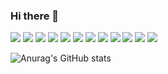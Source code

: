 ### Hi there 👋



<img src="https://img.shields.io/badge/AWS-gray?style=flat-square&logo=Amazon AWS&logoColor=232F3E"/>
<img src="https://img.shields.io/badge/JavaScript-gray?style=flat-square&logo=JavaScript&logoColor=F7DF1E"/>
<img src="https://img.shields.io/badge/MySQL-gray?style=flat-square&logo=MySQL&logoColor=4479A1"/>
<img src="https://img.shields.io/badge/Docker-gray?style=flat-square&logo=Docker&logoColor=2496ED"/>
<img src="https://img.shields.io/badge/Kubernetes-gray?style=flat-square&logo=Kubernetes&logoColor=326CE5"/>
<img src="https://img.shields.io/badge/TypeScript-gray?style=flat-square&logo=TypeScript&logoColor=3178C6"/>
<img src="https://img.shields.io/badge/Node.js-gray?style=flat-square&logo=Node.js&logoColor=339933"/>
<img src="https://img.shields.io/badge/Koa-gray?style=flat-square&logo=Koa&logoColor=33333D"/>
<img src="https://img.shields.io/badge/NestJS-gray?style=flat-square&logo=NestJS&logoColor=E0234E"/>
<img src="https://img.shields.io/badge/Jira Software-gray?style=flat-square&logo=Jira Software&logoColor=0052CC"/>
<img src="https://img.shields.io/badge/Slack-gray?style=flat-square&logo=Slack&logoColor=4A154B"/>
<img src="https://img.shields.io/badge/Redis-gray?style=flat-square&logo=Redis&logoColor=DC382D"/>



![Anurag's GitHub stats](https://github-readme-stats.vercel.app/api?username=NoahShin&show_icons=true&theme=material-palenight)






<!--
**NoahShin/NoahShin** is a ✨ _special_ ✨ repository because its `README.md` (this file) appears on your GitHub profile.

Here are some ideas to get you started:

- 🔭 I’m currently working on ...
- 🌱 I’m currently learning ...
- 👯 I’m looking to collaborate on ...
- 🤔 I’m looking for help with ...
- 💬 Ask me about ...
- 📫 How to reach me: ...
- 😄 Pronouns: ...
- ⚡ Fun fact: ...
-->
